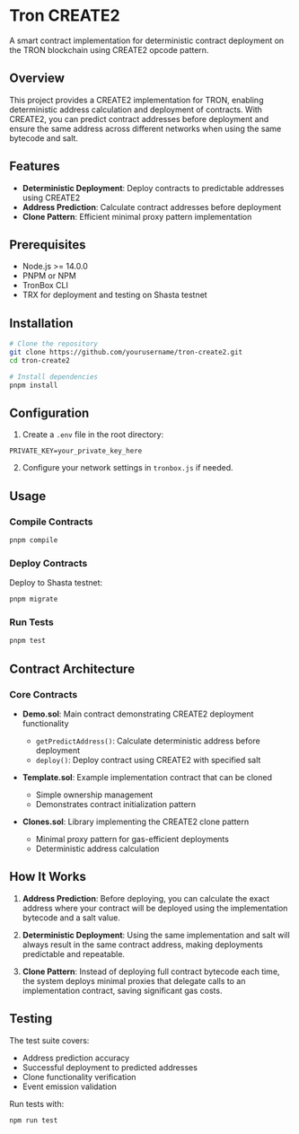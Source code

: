 # Tron CREATE2

A smart contract implementation for deterministic contract deployment on the TRON blockchain using CREATE2 opcode pattern.

## Overview

This project provides a CREATE2 implementation for TRON, enabling deterministic address calculation and deployment of contracts. With CREATE2, you can predict contract addresses before deployment and ensure the same address across different networks when using the same bytecode and salt.

## Features

- **Deterministic Deployment**: Deploy contracts to predictable addresses using CREATE2
- **Address Prediction**: Calculate contract addresses before deployment
- **Clone Pattern**: Efficient minimal proxy pattern implementation

## Prerequisites

- Node.js >= 14.0.0
- PNPM or NPM
- TronBox CLI
- TRX for deployment and testing on Shasta testnet

## Installation

```bash
# Clone the repository
git clone https://github.com/yourusername/tron-create2.git
cd tron-create2

# Install dependencies
pnpm install
```

## Configuration

1. Create a `.env` file in the root directory:

```env
PRIVATE_KEY=your_private_key_here
```

2. Configure your network settings in `tronbox.js` if needed.

## Usage

### Compile Contracts

```bash
pnpm compile
```

### Deploy Contracts

Deploy to Shasta testnet:

```bash
pnpm migrate
```

### Run Tests

```bash
pnpm test
```

## Contract Architecture

### Core Contracts

- **Demo.sol**: Main contract demonstrating CREATE2 deployment functionality
  - `getPredictAddress()`: Calculate deterministic address before deployment
  - `deploy()`: Deploy contract using CREATE2 with specified salt

- **Template.sol**: Example implementation contract that can be cloned
  - Simple ownership management
  - Demonstrates contract initialization pattern

- **Clones.sol**: Library implementing the CREATE2 clone pattern
  - Minimal proxy pattern for gas-efficient deployments
  - Deterministic address calculation

## How It Works

1. **Address Prediction**: Before deploying, you can calculate the exact address where your contract will be deployed using the implementation bytecode and a salt value.

2. **Deterministic Deployment**: Using the same implementation and salt will always result in the same contract address, making deployments predictable and repeatable.

3. **Clone Pattern**: Instead of deploying full contract bytecode each time, the system deploys minimal proxies that delegate calls to an implementation contract, saving significant gas costs.

## Testing

The test suite covers:
- Address prediction accuracy
- Successful deployment to predicted addresses
- Clone functionality verification
- Event emission validation

Run tests with:
```bash
npm run test
```
